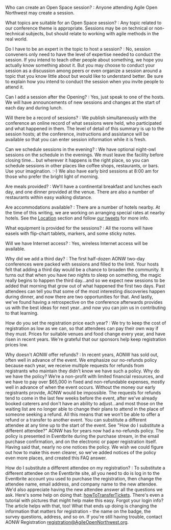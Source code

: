 Who can create an Open Space session?
: Anyone attending Agile Open Northwest may create a session.

What topics are suitable for an Open Space session?
: Any topic related to our conference theme is appropriate. Sessions may be on technical or non-technical subjects, but should relate to working with agile methods in the real world.

Do I have to be an expert in the topic to host a session?
: No, session conveners only need to have the level of expertise needed to conduct the session. If you intend to teach other people about something, we hope you actually know something about it. But you may choose to conduct your session as a discussion among peers or even organize a session around a topic that you know little about but would like to understand better. Be sure to explain how you intend to conduct the session when you invite people to attend it.

Can I add a session after the Opening?
: Yes, just speak to one of the hosts. We will have announcements of new sessions and changes at the start of each day and during lunch.

Will there be a record of sessions?
: We publish simultaneously with the conference an online record of what sessions were held, who participated and what happened in them. The level of detail of this summary is up to the session hosts; at the conference, instructions and assistance will be available so that you can enter session information while it is fresh.

Can we schedule sessions in the evening?
: We have optional night-owl sessions on the schedule in the evenings. We must leave the facility before closing time... but
wherever it happens is the right place, so you can schedule sessions in other places like coffee shops, restaurants, or bars. Use your imagination. :-)
We also have early bird sessions at 8:00 am for those who prefer the bright light of morning.

Are meals provided?
: We'll have a continental breakfast and lunches each day, and one dinner provided at the venue. There are also a number of restaurants within easy walking distance.

Are accommodations available?
: There are a number of hotels nearby. At the time of this writing, we are working on arranging special rates at nearby hotels. See the [Location](/{{site.years[0]}}#location) section and follow [our tweets](http://twitter.com/aonw) for more info.

What equipment is provided for the sessions?
: All the rooms will have easels with flip-chart tablets, markers, and some sticky notes.

Will we have Internet access?
: Yes, wireless Internet access will be available.

Why did we add a third day?
: The first half-dozen AONW two-day conferences were packed with sessions and filled to the limit. Your hosts felt that adding a third day would be a chance to broaden the community. It turns out that when you have *two* nights to sleep on something, the magic really begins to happen the third day...and so we expect new sessions to be added that morning that grow out of what happened the first two days. Past attendees can tell you that some of the most interesting discoveries happen during dinner, and now there are two opportunities for that. And lastly, we've found having a retrospective on the conference afterwards provides us with the best ideas for next year...and now you can join us in contributing to that learning.

How do you set the registration price each year?
: We try to keep the cost of registration as low as we can, so that attendees can pay their own way if they must. Prices for suitable venues and food change every year, and have risen in recent years. We're grateful that our sponsors help keep registration prices low.

Why doesn't AONW offer refunds?
: In recent years, AONW has sold out, often well in advance of the event.
We emphasize our no-refunds policy because each year, we receive multiple requests for refunds from registrants who maintain they didn’t know we have such a policy.
Why do we have the policy? We’re a non-profit with limited financial resources, and we have to pay over $65,000 in fixed and non-refundable expenses, mostly well in advance of when the event occurs.
Without the money our early registrants provide, AONW would be impossible. The requests for refunds tend to come in the last few weeks before the event, after we've already booked caterers and don't have an ability to adjust...and most those on the waiting list are no longer able to change their plans to attend in the place of someone seeking a refund.
All this means that we won’t be able to offer a refund or a transfer to another event. You can substitute a different attendee at any time up to the start of the event. See "How do I substitute a different attendee?"
AONW has for years now had a no-refunds policy. The policy is presented in Eventbrite during the purchase stream, in the email purchase confirmation, and on the electronic or paper registration itself. Having said that, nearly no one notices the policy. We wish we could figure out how to make this even clearer, so we've added notices of the policy even more places, and created this FAQ answer.

How do I substitute a different attendee on my registration?
: To substitute a different attendee on the Eventbrite site, all you need to do is log in to the Eventbrite account you used to purchase the registration, then change the attendee name, email address, and company name to the new attendee. We'd also appreciate having the new attendee answer all the questions we ask.
Here's some help on doing that: 
[howToTransferTickets](https://www.eventbrite.com/support/articles/en_US/Q_A/how-to-transfer-tickets-to-someone-else?lg=en_US).
There's even a tutorial with pictures that might help make this easy. Forgot your login info? The article helps with that, too!
What that ends up doing is changing the information that matters for registration - the name on the badge, the survey questions, address, and so on.
If you're still having trouble, contact AONW Registration [registration@AgileOpenNorthwest.org](mailto:registration@AgileOpenNorthwest.org).
